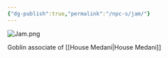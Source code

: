 ```yaml
---
{"dg-publish":true,"permalink":"/npc-s/jam/"}
---
```


![Jam.png](/img/user/Vaz%20Campaign/Vaz%20Images/Jam.png)

Goblin associate of [[House Medani\|House Medani]]